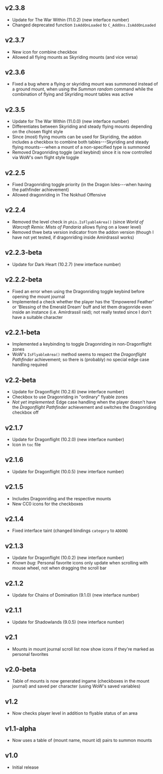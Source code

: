 ## v2.3.8
- Update for The War Within (11.0.2) (new interface number)
- Changed deprecated function `IsAddOnLoaded` to `C_AddOns.IsAddOnLoaded`

## v2.3.7
- New icon for combine checkbox
- Allowed all flying mounts as Skyriding mounts (and vice versa)

## v2.3.6
- Fixed a bug where a flying or skyriding mount was summoned instead of a ground mount, when using the *Summon random* command while the combination of flying and Skyriding mount tables was active

## v2.3.5
- Update for The War Within (11.0.0) (new interface number)
- Differentiates between Skyriding and steady flying mounts depending on the chosen flight style
- Since (most) flying mounts can be used for Skyriding, the addon includes a checkbox to combine both tables---Skyriding and steady flying mounts---when a mount of a non-specified type is summoned
- Removed Dragonriding toggle (and keybind) since it is now controlled via WoW's own flight style toggle

## v2.2.5
- Fixed Dragonriding toggle priority (in the Dragon Isles---when having the pathfinder achievement)
- Allowed dragonriding in The Nokhud Offensive

## v2.2.4
- Removed the level check in `phis.IsFlyableArea()` (since *World of Warcraft Remix: Mists of Pandaria* allows flying on a lower level)
- Removed thwe beta version indicator from the addon version (though I have not yet tested, if dragonriding inside Amirdrassil works)

## v2.2.3-beta
- Update for Dark Heart (10.2.7) (new interface number)

## v2.2.2-beta
- Fixed an error when using the Dragonriding toggle keybind before opening the mount journal
- Implemented a check whether the player has the 'Empowered Feather' or 'Blessing of the Emerald Dream' buff and let them dragonride even inside an instance (i.e. Amirdrassil raid); not really tested since I don't have a suitable character

## v2.2.1-beta
- Implemented a keybinding to toggle Dragonriding in non-Dragonflight zones
- WoW's `IsFlyableArea()` method seems to respect the *Dragonflight Pathfinder* achievement; so there is (probably) no special edge case handling required

## v2.2-beta
- Update for Dragonflight (10.2.6) (new interface number)
- Checkbox to use Dragonriding in "ordinary" flyable zones
- *Not yet implemented*: Edge case handling when the player doesn't have the *Dragonflight Pathfinder* achievement and switches the Dragonriding checkbox off

## v2.1.7
- Update for Dragonflight (10.2.0) (new interface number)
- Icon in `toc` file

## v2.1.6
- Update for Dragonflight (10.0.5) (new interface number)

## v2.1.5
- Includes Dragonriding and the respective mounts
- New CC0 icons for the checkboxes

## v2.1.4
- Fixed interface taint (changed bindings `category` to `ADDON`)

## v2.1.3
- Update for Dragonflight (10.0.2) (new interface number)
- *Known bug*: Personal favorite icons only update when scrolling with mouse wheel, not when dragging the scroll bar

## v2.1.2
- Update for Chains of Domination (9.1.0) (new interface number)

## v2.1.1
- Update for Shadowlands (9.0.5) (new interface number)

## v2.1
- Mounts in mount journal scroll list now show icons if they're marked as personal favorites

## v2.0-beta
- Table of mounts is now generated ingame (checkboxes in the mount journal) and saved per character (using WoW's saved variables)

## v1.2
- Now checks player level in addition to flyable status of an area

## v1.1-alpha
- Now uses a table of (mount name, mount id) pairs to summon mounts

## v1.0
- Initial release